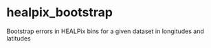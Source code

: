 # healpix_bootstrap
Bootstrap errors in HEALPix bins for a given dataset in longitudes and latitudes
